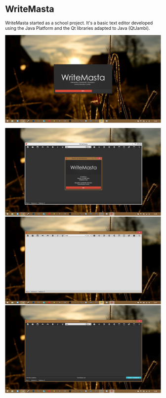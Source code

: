 WriteMasta
==========

WriteMasta started as a school project. It's a basic text editor developed using the Java Platform and the Qt libraries adapted to Java (QtJambi).

![ScreenShot](screenshots/loading_dark.png)

![ScreenShot](screenshots/about_dark.png)
![ScreenShot](screenshots/main_light.png)
![ScreenShot](screenshots/find_replace_dark.png)
